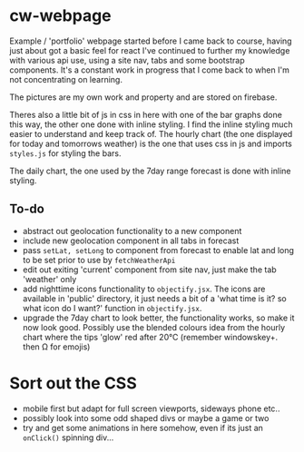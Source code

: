 # cw-webpage
Example / 'portfolio' webpage started before I came back to course, having just about got a basic feel for react I've continued to further my knowledge with various api use, using a site nav, tabs and some bootstrap components.
It's a constant work in progress that I come back to when I'm not concentrating on learning.

The pictures are my own work and property and are stored on firebase. 

Theres also a little bit of js in css in here with one of the bar graphs done this way, the other one done with inline styling. I find the inline styling much easier to understand and keep track of. The hourly chart (the one displayed for today and tomorrows weather) is the one that uses css in js and imports ``` styles.js``` for styling the bars.

The daily chart, the one used by the 7day range forecast is done with inline styling.

## To-do
- abstract out geolocation functionality to a new component
- include new geolocation component in all tabs in forecast
- pass ```setLat, setLong``` to component from forecast to enable lat and long to be set prior to use by ```fetchWeatherApi```
- edit out exiting 'current' component from site nav, just make the tab 'weather' only
- add nighttime icons functionality to ```objectify.jsx```. The icons are available in 'public' directory, it just needs a bit of a 'what time is it? so what icon do I want?' function in ```objectify.jsx```. 
- upgrade the 7day chart to look better, the functionality works, so make it now look good. Possibly use the blended colours idea from the hourly chart where the tips 'glow' red after 20℃ (remember windowskey+. then Ω for emojis)


 # Sort out the CSS 
- mobile first but adapt for full screen viewports, sideways phone etc..
- possibly look into some odd shaped divs or maybe a game or two
- try and get some animations in here somehow, even if its just an ```onClick()``` spinning div...
